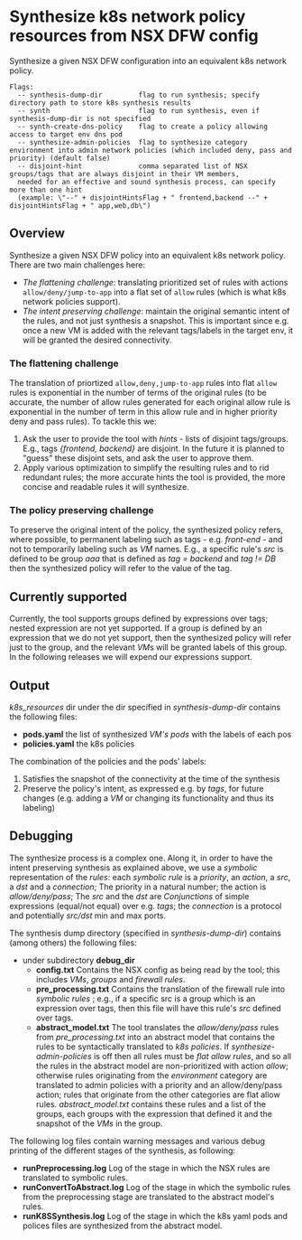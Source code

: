 # Synthesize k8s network policy resources from NSX DFW config

Synthesize a given NSX DFW configuration into an equivalent k8s network policy. 

```
Flags:
  -- synthesis-dump-dir         flag to run synthesis; specify directory path to store k8s synthesis results
  -- synth                      flag to run synthesis, even if synthesis-dump-dir is not specified
  -- synth-create-dns-policy    flag to create a policy allowing access to target env dns pod
  -- synthesize-admin-policies  flag to synthesize category environment into admin network policies (which included deny, pass and priority) (default false)
  -- disjoint-hint              comma separated list of NSX groups/tags that are always disjoint in their VM members, 
  needed for an effective and sound synthesis process, can specify more than one hint 
  (example: \"--" + disjointHintsFlag + " frontend,backend --" + disjointHintsFlag + " app,web,db\") 
```

## Overview
Synthesize a given NSX DFW policy into an equivalent k8s network policy.
There are two main challenges here: 
* *The flattening challenge*: translating prioritized set of rules with actions `allow/deny/jump-to-app` into a flat set of  `allow` rules (which is what k8s network policies support).
* *The intent preserving challenge*: maintain the original semantic intent of the rules, and not just synthesis a snapshot. 
This is important since e.g. once a new VM is added with the relevant tags/labels in the target env, it will be granted the desired connectivity.

### The flattening challenge
The translation of priortized `allow,deny,jump-to-app` rules into flat `allow` rules is exponential in the number of terms of the
original rules (to be accurate, the number of allow rules generated for each original allow rule is
exponential in the number of term in this allow rule and in higher priority deny and pass rules). To tackle this we:
1. Ask the user to provide the tool with _hints_ -  lists of disjoint tags/groups.
E.g., tags _{frontend, backend}_ are disjoint.
In the future it is planned to "guess" these
disjoint sets, and ask the user to approve them.
2. Apply various optimization to simplify the resulting rules and to rid redundant rules; the more accurate hints the
tool is provided, the more concise and readable rules it will synthesize.  

### The policy preserving challenge
To preserve the original intent of the policy, the synthesized policy refers, where possible, to permanent labeling such
as tags - e.g. _front-end_ - and not to temporarily labeling such as _VM_ names. E.g., a specific rule's _src_ is
 defined to be group _aaa_ that is defined as _tag = backend_ and _tag != DB_ then the synthesized policy will refer to the value
of the tag.

## Currently supported
Currently, the tool supports groups defined by expressions over tags; nested expression are not yet supported.
If a group is defined 
by an expression that we do not yet support, then the synthesized policy will refer just to the group, and the 
relevant *VM*s will be granted labels of this group. In the following releases we will expend our expressions support. 

## Output
_k8s_resources_ dir under the dir specified in _synthesis-dump-dir_ contains the following files:
* **pods.yaml** the list of synthesized _VM's_ _pods_ with the labels of each pos  
* **policies.yaml** the k8s policies

The combination of the policies and the pods' labels:
1. Satisfies the snapshot of the connectivity at the time of the synthesis
2. Preserve the policy's intent, as expressed e.g. by *tags*, for future changes 
(e.g. adding a _VM_ or changing its functionality and thus its labeling)

## Debugging
The synthesize process is a complex one. Along it, in order to have the intent preserving synthesis as explained above,
we use a *symbolic* representation of the *rules*: each *symbolic rule* is a _priority_, an _action_, a
_src_, a _dst_ and a _connection_; The priority in a natural number; the action is _allow/deny/pass_; The _src_ and the _dst_ are _Conjunctions_ of simple expressions 
(equal/not equal) over e.g. _tags_;  the _connection_ is a protocol and potentially _src/dst_ min and max ports.

The synthesis dump directory (specified in _synthesis-dump-dir_) contains (among others) the following files:
* under subdirectory **debug_dir**
  * **config.txt** Contains the NSX config as being read by the tool; this includes _VMs_, _groups_ and _firewall rules_.
  * **pre_processing.txt** Contains the translation of the firewall rule into _symbolic rules_ ; e.g., if a specific 
src is a group which is an expression over tags, then this file will have this rule's _src_ defined over tags.
  * **abstract_model.txt** The tool translates the *allow/deny/pass* rules from _pre_processing.txt_ into an abstract model that
    contains the rules to be syntactically translated to _k8s policies_. If _synthesize-admin-policies_  is off then all rules must
    be _flat allow rules_, and so all the rules in the abstract model are non-prioritized with action _allow_;
    otherwise rules originating from the _environment_ category are translated to admin policies with
    a priority and an allow/deny/pass action; rules that originate from the other categories are flat allow rules.
  _abstract_model.txt_ contains these rules and a list of the groups, each groups with the expression that defined
  it and the snapshot of the *VMs* in the group. 

 The following log files contain warning messages and various debug printing of the different stages
 of the synthesis, as following:

  * **runPreprocessing.log** Log of the stage in which the NSX rules are translated to symbolic rules.
  * **runConvertToAbstract.log** Log of the stage in which the symbolic rules from the preprocessing stage 
are translated to the abstract model's rules.  
  * **runK8SSynthesis.log** Log of the stage in which the k8s yaml pods and polices files are synthesized from 
the abstract model.

